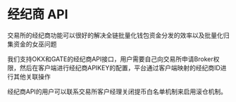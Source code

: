 # 经纪商 API

交易所的经纪商功能可以很好的解决全链批量化钱包资金分发的效率以及批量化归集资金的女巫问题

我们支持OKX和GATE的经纪商API接口，用户需要自己向交易所申请Broker权限，然后在客户端进行经纪商APIKEY的配置，平台通过客户端映射的经纪商ID进行其他关联操作

经纪商API的用户可以联系交易所客户经理关闭提币白名单机制来启用滚仓机制。
